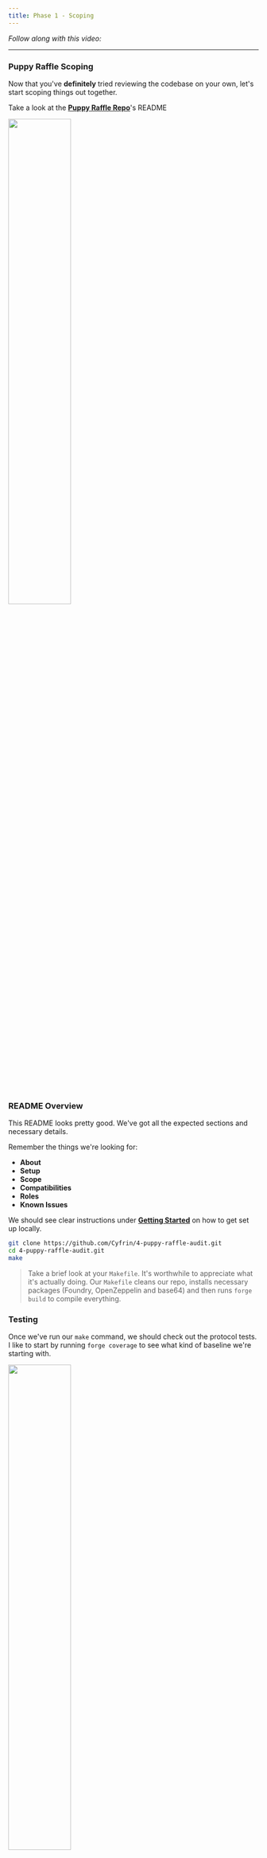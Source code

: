 ```yaml
---
title: Phase 1 - Scoping
---
```


_Follow along with this video:_

---

### Puppy Raffle Scoping

Now that you've **definitely** tried reviewing the codebase on your own, let's start scoping things out together.

Take a look at the [**Puppy Raffle Repo**](https://github.com/Cyfrin/4-puppy-raffle-audit)'s README

<img src="static/security-section-4/3-phase-1-scoping/phase-1-scoping1.png" style="width: 50%; height: auto;">

### README Overview

This README looks pretty good. We've got all the expected sections and necessary details.

Remember the things we're looking for:

- **About**
- **Setup**
- **Scope**
- **Compatibilities**
- **Roles**
- **Known Issues**

We should see clear instructions under [**Getting Started**](https://github.com/Cyfrin/4-puppy-raffle-audit#getting-started) on how to get set up locally.

```bash
git clone https://github.com/Cyfrin/4-puppy-raffle-audit.git
cd 4-puppy-raffle-audit.git
make
```

> Take a brief look at your `Makefile`. It's worthwhile to appreciate what it's actually doing. Our `Makefile` cleans our repo, installs necessary packages (Foundry, OpenZeppelin and base64) and then runs `forge build` to compile everything.

### Testing

Once we've run our `make` command, we should check out the protocol tests. I like to start by running `forge coverage` to see what kind of baseline we're starting with.

<img src="/static/security-section-4/3-phase-1-scoping/phase-1-scoping2.png" style="width: 50%; height: auto;">

Thing's don't look great.

From a competitive audit point of view, this might be exciting, there are lots of opportunities for bugs to be hiding in this codebase.

If we were doing a private audit, we're less optimistic. Poor test coverage is indicative of an immature codebase and we're responsible for securing this protocol!

### README Continued

Further down the README we see the scope details. Invaluable information.

By using the command `git checkout <commitHash>` we can assure our local repo is the correct version to be auditing.

We also see exactly which contracts are under review.

    ./src/
    └── PuppyRaffle.sol

Moving on, we should take notice of the **Compatibilities** section.

<img src="/static/security-section-4/3-phase-1-scoping/phase-1-scoping3.png" style="width: 50%; height: auto;">

That Solc version is strange - definitely make note of it.

Finally, they've also outlined the Roles of the protocol for us. Knowing this intended functionality is important in being able to spot when things go wrong.

- Owner - Deployer of the protocol, has the power to change the wallet address to which fees are sent through the changeFeeAddress function.
- Player - Participant of the raffle, has the power to enter the raffle with the enterRaffle function and refund value through refund function.

There are no _known_ issues. Hehe.

### Wrap Up

Things are looking great so far, the protocol has provided us with lots of documentation to get started with. We've even spotted an oddity already.

In the next lesson we'll begin using our tools to spot vulnerabilities before we even start.
